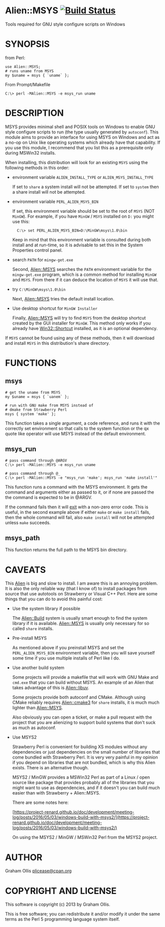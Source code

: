 # Alien::MSYS [![Build Status](https://secure.travis-ci.org/Perl5-Alien/Alien-MSYS.png)](http://travis-ci.org/Perl5-Alien/Alien-MSYS)

Tools required for GNU style configure scripts on Windows

# SYNOPSIS

from Perl:

    use Alien::MSYS;
    # runs uname from MSYS
    my $uname = msys { `uname` };

From Prompt/Makefile

    C:\> perl -MAlien::MSYS -e msys_run uname

# DESCRIPTION

MSYS provides minimal shell and POSIX tools on Windows to enable GNU style configure
scripts to run (the type usually generated by `autoconf`). This module aims to
provide an interface for using MSYS on Windows and act as a no-op on Unix like
operating systems which already have that capability.  If you use this module, I
recommend that you list this as a prerequisite only during MSWin32 installs.

When installing, this distribution will look for an existing `MSYS` using the following
methods in this order:

- environment variable `ALIEN_INSTALL_TYPE` or `ALIEN_MSYS_INSTALL_TYPE`

    If set to `share` a system install will not be attempted.  If set to `system`
    then a share install will not be attempted.

- environment variable `PERL_ALIEN_MSYS_BIN`

    If set, this environment variable should be set to the root of `MSYS` (NOT `MinGW`).
    For example, if you have `MinGW` / `MSYS` installed on `D:` you might use this:

        C:\> set PERL_ALIEN_MSYS_BIN=D:\MinGW\msys\1.0\bin

    Keep in mind that this environment variable is consulted during both install and at run-time,
    so it is advisable to set this in the System Properties control panel.

- search `PATH` for `mingw-get.exe`

    Second, [Alien::MSYS](https://metacpan.org/pod/Alien::MSYS) searches the `PATH` environment variable for the `mingw-get.exe`
    program, which is a common method for installing `MinGW` and `MSYS`.  From there
    if it can deduce the location of `MSYS` it will use that.

- try `C:\MinGW\msys\1.0\bin`

    Next, [Alien::MSYS](https://metacpan.org/pod/Alien::MSYS) tries the default install location.

- Use desktop shortcut for `MinGW Installer`

    Finally, [Alien::MSYS](https://metacpan.org/pod/Alien::MSYS) will try to find `MSYS` from the desktop shortcut created
    by the GUI installer for `MinGW`.  This method only works if you already have
    [Win32::Shortcut](https://metacpan.org/pod/Win32::Shortcut) installed, as it is an optional dependency.

If `MSYS` cannot be found using any of these methods, then it will download and install
`MSYS` in this distribution's share directory.

# FUNCTIONS

## msys

    # get the uname from MSYS
    my $uname = msys { `uanem` };
    
    # run with GNU make from MSYS instead of
    # dmake from Strawberry Perl
    msys { system 'make' };

This function takes a single argument, a code reference, and runs it with the correctly
set environment so that calls to the system function or the qx quote like operator will
use MSYS instead of the default environment.

## msys\_run

    # pass command through @ARGV
    C:\> perl -MAlien::MSYS -e msys_run uname
    
    # pass command through @_
    C:\> perl -MAlien::MSYS -e "msys_run 'make'; msys_run 'make install'"

This function runs a command with the MSYS environment.  It gets the command and arguments
either as passed to it, or if none are passed the the command is expected to be in
@ARGV.

If the command fails then it will [exit](https://metacpan.org/pod/perlfunc#exit) with a non-zero error code.  This
is useful, in the second example above if either `make` or `make install` fails, then
the whole command will fail, also `make install` will not be attempted unless `make`
succeeds.

## msys\_path

This function returns the full path to the MSYS bin directory.

# CAVEATS

This [Alien](https://metacpan.org/pod/Alien) is big and slow to install.  I am aware this is an annoying problem.
It is also the only reliable way (that I know of) to install packages from source
that use autotools on Strawberry or Visual C++ Perl.  Here are some things that you
can do to avoid this painful cost:

- Use the system library if possible

    The [Alien::Build](https://metacpan.org/pod/Alien::Build) system is usually smart enough to find the system library
    if it is available.  [Alien::MSYS](https://metacpan.org/pod/Alien::MSYS) is usually only necessary for so called
    `share` installs.

- Pre-install MSYS

    As mentioned above if you preinstall MSYS and set the `PERL_ALIEN_MSYS_BIN`
    environment variable, then you will save yourself some time if you use multiple
    installs of Perl like I do.

- Use another build system

    Some projects will provide a makefile that will work with GNU Make and `cmd.exe`
    that you can build without MSYS.  An example of an Alien that takes advantage of
    this is [Alien::libuv](https://metacpan.org/pod/Alien::libuv).

    Some projects provide both autoconf and CMake.  Although using CMake reliably
    requires [Alien::cmake3](https://metacpan.org/pod/Alien::cmake3) for `share` installs, it is much much lighter than [Alien::MSYS](https://metacpan.org/pod/Alien::MSYS).

    Also obviously you can open a ticket, or make a pull request with the project that you
    are alienizing to support build systems that don't suck as much as autoconf.

- Use MSYS2

    Strawberry Perl is convenient for building XS modules without any dependencies
    or just dependencies on the small number of libraries that come bundled with
    Strawberry Perl.  It is very very painful in my opinion if you depend on libraries
    that are not bundled, which is why this Alien exists.  There is an alternative though.

    MSYS2 / MinGW provides a MSWin32 Perl as part of a Linux / open source like package
    that provides probably all of the libraries that you might want to use as dependencies,
    and if it doesn't you can build much easier than with Strawberry + Alien::MSYS.

    There are some notes here:

    [https://project-renard.github.io/doc/development/meeting-log/posts/2016/05/03/windows-build-with-msys2/](https://project-renard.github.io/doc/development/meeting-log/posts/2016/05/03/windows-build-with-msys2/)

    On using the MSYS2 / MinGW / MSWin32 Perl from the MSYS2 project.

# AUTHOR

Graham Ollis <plicease@cpan.org>

# COPYRIGHT AND LICENSE

This software is copyright (c) 2013 by Graham Ollis.

This is free software; you can redistribute it and/or modify it under
the same terms as the Perl 5 programming language system itself.
